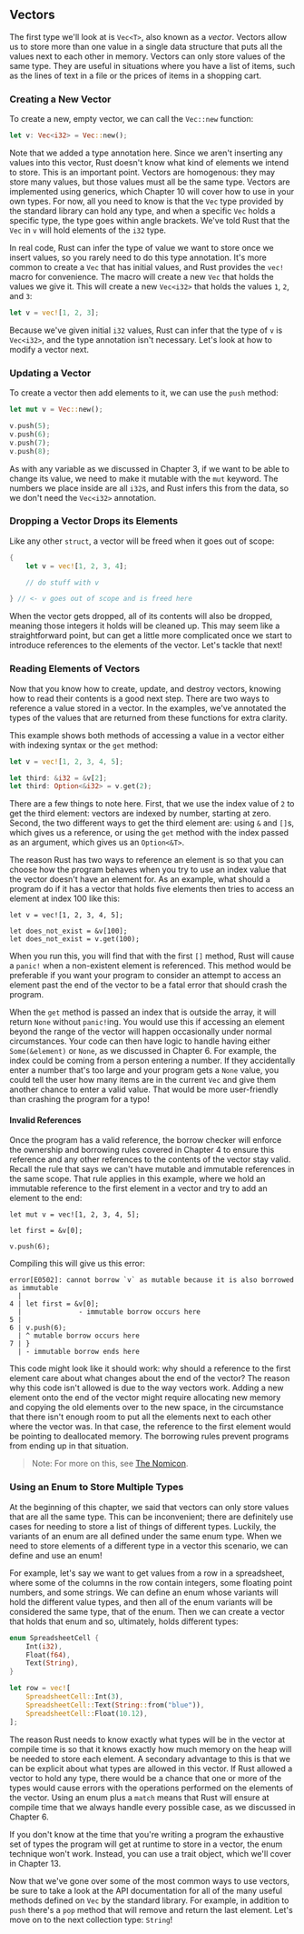 ## Vectors

The first type we'll look at is `Vec<T>`, also known as a *vector*. Vectors
allow us to store more than one value in a single data structure that puts all
the values next to each other in memory. Vectors can only store values of the
same type. They are useful in situations where you have a list of items, such
as the lines of text in a file or the prices of items in a shopping cart.

### Creating a New Vector

To create a new, empty vector, we can call the `Vec::new` function:

```rust
let v: Vec<i32> = Vec::new();
```

Note that we added a type annotation here. Since we aren't inserting any values
into this vector, Rust doesn't know what kind of elements we intend to store.
This is an important point. Vectors are homogenous: they may store many values,
but those values must all be the same type. Vectors are implemented using
generics, which Chapter 10 will cover how to use in your own types. For now,
all you need to know is that the `Vec` type provided by the standard library
can hold any type, and when a specific `Vec` holds a specific type, the type
goes within angle brackets. We've told Rust that the `Vec` in `v` will hold
elements of the `i32` type.

In real code, Rust can infer the type of value we want to store once we insert
values, so you rarely need to do this type annotation. It's more common to
create a `Vec` that has initial values, and Rust provides the `vec!` macro for
convenience. The macro will create a new `Vec` that holds the values we give
it. This will create a new `Vec<i32>` that holds the values `1`, `2`, and `3`:

```rust
let v = vec![1, 2, 3];
```

Because we've given initial `i32` values, Rust can infer that the type of `v`
is `Vec<i32>`, and the type annotation isn't necessary. Let's look at how to
modify a vector next.

### Updating a Vector

To create a vector then add elements to it, we can use the `push` method:

```rust
let mut v = Vec::new();

v.push(5);
v.push(6);
v.push(7);
v.push(8);
```

As with any variable as we discussed in Chapter 3, if we want to be able to
change its value, we need to make it mutable with the `mut` keyword. The
numbers we place inside are all `i32`s, and Rust infers this from the data, so
we don't need the `Vec<i32>` annotation.

### Dropping a Vector Drops its Elements

Like any other `struct`, a vector will be freed when it goes out of scope:

```rust
{
    let v = vec![1, 2, 3, 4];

    // do stuff with v

} // <- v goes out of scope and is freed here
```

When the vector gets dropped, all of its contents will also be dropped, meaning
those integers it holds will be cleaned up. This may seem like a
straightforward point, but can get a little more complicated once we start to
introduce references to the elements of the vector. Let's tackle that next!

### Reading Elements of Vectors

Now that you know how to create, update, and destroy vectors, knowing how to
read their contents is a good next step. There are two ways to reference a
value stored in a vector. In the examples, we've annotated the types of the
values that are returned from these functions for extra clarity.

This example shows both methods of accessing a value in a vector either with
indexing syntax or the `get` method:

```rust
let v = vec![1, 2, 3, 4, 5];

let third: &i32 = &v[2];
let third: Option<&i32> = v.get(2);
```

There are a few things to note here. First, that we use the index value of `2`
to get the third element: vectors are indexed by number, starting at zero.
Second, the two different ways to get the third element are: using `&` and
`[]`s, which gives us a reference, or using the `get` method with the index
passed as an argument, which gives us an `Option<&T>`.

The reason Rust has two ways to reference an element is so that you can choose
how the program behaves when you try to use an index value that the vector
doesn't have an element for. As an example, what should a program do if it has
a vector that holds five elements then tries to access an element at index 100
like this:

```rust,should_panic
let v = vec![1, 2, 3, 4, 5];

let does_not_exist = &v[100];
let does_not_exist = v.get(100);
```

When you run this, you will find that with the first `[]` method, Rust will
cause a `panic!` when a non-existent element is referenced. This method would
be preferable if you want your program to consider an attempt to access an
element past the end of the vector to be a fatal error that should crash the
program.

When the `get` method is passed an index that is outside the array, it will
return `None` without `panic!`ing. You would use this if accessing an element
beyond the range of the vector will happen occasionally under normal
circumstances. Your code can then have logic to handle having either
`Some(&element)` or `None`, as we discussed in Chapter 6. For example, the
index could be coming from a person entering a number. If they accidentally
enter a number that's too large and your program gets a `None` value, you could
tell the user how many items are in the current `Vec` and give them another
chance to enter a valid value. That would be more user-friendly than crashing
the program for a typo!

#### Invalid References

Once the program has a valid reference, the borrow checker will enforce the
ownership and borrowing rules covered in Chapter 4 to ensure this reference and
any other references to the contents of the vector stay valid. Recall the rule
that says we can't have mutable and immutable references in the same scope.
That rule applies in this example, where we hold an immutable reference to the
first element in a vector and try to add an element to the end:

```rust,ignore
let mut v = vec![1, 2, 3, 4, 5];

let first = &v[0];

v.push(6);
```

Compiling this will give us this error:

```text
error[E0502]: cannot borrow `v` as mutable because it is also borrowed as immutable
  |
4 | let first = &v[0];
  |              - immutable borrow occurs here
5 |
6 | v.push(6);
  | ^ mutable borrow occurs here
7 | }
  | - immutable borrow ends here
```

This code might look like it should work: why should a reference to the first
element care about what changes about the end of the vector? The reason why
this code isn't allowed is due to the way vectors work. Adding a new element
onto the end of the vector might require allocating new memory and copying the
old elements over to the new space, in the circumstance that there isn't enough
room to put all the elements next to each other where the vector was. In that
case, the reference to the first element would be pointing to deallocated
memory. The borrowing rules prevent programs from ending up in that situation.

> Note: For more on this, see [The Nomicon][nomicon].

[nomicon]: https://doc.rust-lang.org/stable/nomicon/vec.html

### Using an Enum to Store Multiple Types

At the beginning of this chapter, we said that vectors can only store values
that are all the same type. This can be inconvenient; there are definitely use
cases for needing to store a list of things of different types. Luckily, the
variants of an enum are all defined under the same enum type. When we need to
store elements of a different type in a vector this scenario, we can define and
use an enum!

For example, let's say we want to get values from a row in a spreadsheet, where
some of the columns in the row contain integers, some floating point numbers,
and some strings. We can define an enum whose variants will hold the different
value types, and then all of the enum variants will be considered the same
type, that of the enum. Then we can create a vector that holds that enum and
so, ultimately, holds different types:

```rust
enum SpreadsheetCell {
    Int(i32),
    Float(f64),
    Text(String),
}

let row = vec![
    SpreadsheetCell::Int(3),
    SpreadsheetCell::Text(String::from("blue")),
    SpreadsheetCell::Float(10.12),
];
```

The reason Rust needs to know exactly what types will be in the vector at
compile time is so that it knows exactly how much memory on the heap will be
needed to store each element. A secondary advantage to this is that we can be
explicit about what types are allowed in this vector. If Rust allowed a vector
to hold any type, there would be a chance that one or more of the types would
cause errors with the operations performed on the elements of the vector. Using
an enum plus a `match` means that Rust will ensure at compile time that we
always handle every possible case, as we discussed in Chapter 6.

<!-- Can you briefly explain what the match is doing here, as a recap? How does
it mean we always handle every possible case? I'm not sure it's totally clear.
-->
<!-- Because this is a focus of chapter 6 rather than this chapter's focus, we
don't think we should repeat it here as well, but we added a reference. /Carol
-->

If you don't know at the time that you're writing a program the exhaustive set
of types the program will get at runtime to store in a vector, the enum
technique won't work. Instead, you can use a trait object, which we'll cover in
Chapter 13.

Now that we've gone over some of the most common ways to use vectors, be sure
to take a look at the API documentation for all of the many useful methods
defined on `Vec` by the standard library. For example, in addition to `push`
there's a `pop` method that will remove and return the last element. Let's move
on to the next collection type: `String`!

<!-- Do you mean the Rust online documentation here? Are you not including it
in the book for space reasons? We might want to justify sending them out of the
book if we don't want to cover it here -->

<!-- Yes, there are many, many methods on Vec: https://doc.rust-lang.org/stable/std/vec/struct.Vec.html
Also there are occasionally new methods available with new versions of the
language, so there's no way we can be comprehensive here. We want the reader to
use the API documentation in these situations since the purpose of the online
docs is to be comprehensive and up to date. I personally wouldn't expect a book
like this to duplicate the info that's in the API docs, so I don't think a
justification is necessary here. /Carol  -->
